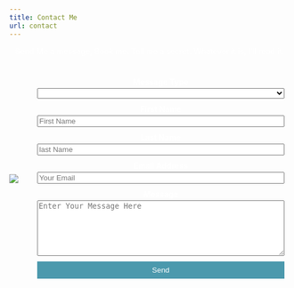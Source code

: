 ```yaml
---
title: Contact Me
url: contact
---
```


<style>
    body{
        color: white;
        flex-grow: 1;
    }

    form#contact_form {
        display: flex;
        flex-direction: column;
        text-align: center;
    }

    form input:hover, form textarea:hover {
        opacity: .8;
    }

    .page_content {
        display: flex;
        flex-direction: row;
        align-items: center;
        flex-wrap: wrap;
    }

    .page_image {
        min-height: 100vh;
        flex-grow: 1;
    }

    .form_div {
        flex-grow:1;
        padding: 0 10px;
    }

    .form_div p {
        text-align: center;
    }
    
    .slide img {
        max-height: 70vh;
    }

    .simple-form li {
        list-style: none;
    }

    .simple-form li {
    	padding: 0;
    	display: block;
    	list-style: none;
    	margin: 10px 0 0 0;
    }
    .simple-form label{
    	margin:0 0 3px 0;
    	padding:0px;
    	display:block;
    	font-weight: bold;
    }
    
    .simple-form .field-select {
        width: 100%;
    }

    .simple-form .field-text {
        width: 100%;
    }

    .simple-form .field-text-area {
        width: 100%;
        height: 100px;

    }

    .simple-form button {
        width: 100%;
        background: #4B99AD;
	    padding: 8px 15px 8px 15px;
	    border: none;
	    color: #fff;
    }
    
    .simple-form button:hover {
        background: #4691A4;
	    box-shadow:none;
	    -moz-box-shadow:none;
	    -webkit-box-shadow:none;
    }

    .slide-meta-title a.a-clean {
        font-weight: bold;
        text-transform: uppercase;
    }

    .content ul {
        margin-left: 0;
    }

    p.prompt{
        text-align: center;
    }

    .simple-form {
        border-radius: 8px;
    }

</style>

<div>
<p class="prompt">Send Me a message, Book me. Tell me a secret.  Whatever it is, I'll read it.</p>
<div class="page_content">
    <img src="/img/dvontre_sitting.jpg" class="form_image"></img>
    <div class="form_div">
        <form class="my_form" accept-charset="UTF-8" id="contact_form" onsubmit="return postToGoogleContact()">
            <ul class="simple-form">
                <li>
                    <label>Message Type</label>
                    <select name-"entry.655591075" data-name="Message Type" id="message-type" class="field-select">
                        <option value="" default></option>
                        <option value="Booking Request">Booking Request</option>
                        <option value="Question">Question</option>
                        <option value="Other">Other</option>
                    </select>
                </li>
                <li>
                    <label>First Name</label>
                    <input type="text" name="entry.39487584" data-name="First Name" id="first_name" placeholder="First Name" class="field-text" required>
                </li>
                <li>
                    <label>Last Name </label>
                    <input type="text" name="entry.1155815832" data-name="Last Name" id="last_name" placeholder="last Name" class="field-text" required>
                </li>
                <li>
                    <label>Email Address</label>
                    <input type="text" name="entry.184737677" data-name="Email" id="email" placeholder="Your Email" class="field-text" required>
                </li>
                <li>
                    <label>Message</label>
                    <textarea type="text" name="entry.1425066417" data-name="Message" id="message" placeholder="Enter Your Message Here" class="field-text-area" required></textarea>
                </li>
                <li>
                    <button type="submit">Send</button>
                </li>
            </ul>
        </form>
    </div>
</div>
</div>
<script src="https://ajax.googleapis.com/ajax/libs/jquery/3.3.1/jquery.min.js"></script>

<script>
    function postToGoogleContact() {
      var field1 = $("#first_name").val();
      var field2 = $("#last_name").val();
      var field3 = $("#email").val();
      var field4 = $("#message").val();
      var field5 = $("#message-type").val();

      $.ajax({
        url: "https://docs.google.com/forms/u/0/d/e/1FAIpQLScnpWsrHs47T8G8-lkR4Fc09TRonrwFj4HHad6t_yG2IFrfUw/formResponse",
          
        //add your google form generated numbers below which are also the 'names' of your inputs     
        data: {
          "entry.39487584": field1,
          "entry.1155815832": field2,
          "entry.184737677": field3,
          "entry.1425066417": field5,
          "entry.655591075": field5
            
        },
        type: "POST",
        dataType: "xml",
        success: function (d) {
          $('#contact_form').trigger('reset');
        },
        error: function (x, y, z) {
          $('#contact_form').trigger('reset');
        }
      });
      return false;
    }
</script>

